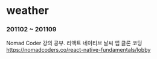 # weather
### 201102 ~ 201109

Nomad Coder 강의 공부.
리액트 네이티브 날씨 앱 클론 코딩
https://nomadcoders.co/react-native-fundamentals/lobby
